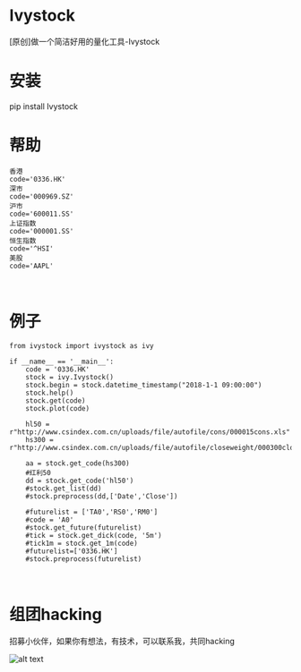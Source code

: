 # Ivystock
[原创]做一个简洁好用的量化工具-Ivystock

# 安装
pip install Ivystock

# 帮助
    香港
    code='0336.HK'
    深市
    code='000969.SZ'
    沪市
    code='600011.SS'
    上证指数
    code='000001.SS'
    恒生指数
    code='^HSI'
    美股
    code='AAPL'
    
# 例子    
    
    from ivystock import ivystock as ivy

    if __name__ == '__main__':
        code = '0336.HK'
        stock = ivy.Ivystock()
        stock.begin = stock.datetime_timestamp("2018-1-1 09:00:00")
        stock.help()
        stock.get(code)
        stock.plot(code)

        hl50 = r"http://www.csindex.com.cn/uploads/file/autofile/cons/000015cons.xls"
        hs300 = r"http://www.csindex.com.cn/uploads/file/autofile/closeweight/000300closeweight.xls"

        aa = stock.get_code(hs300)
        #红利50
        dd = stock.get_code('hl50')
        #stock.get_list(dd)
        #stock.preprocess(dd,['Date','Close'])

        #futurelist = ['TA0','RS0','RM0']
        #code = 'A0'
        #stock.get_future(futurelist)
        #tick = stock.get_dick(code, '5m')
        #tick1m = stock.get_1m(code)
        #futurelist=['0336.HK']
        #stock.preprocess(futurelist)
    
        
# 组团hacking

招募小伙伴，如果你有想法，有技术，可以联系我，共同hacking

![alt text](https://github-1256146603.cos.ap-shanghai.myqcloud.com/feixiong.jpg "title")
